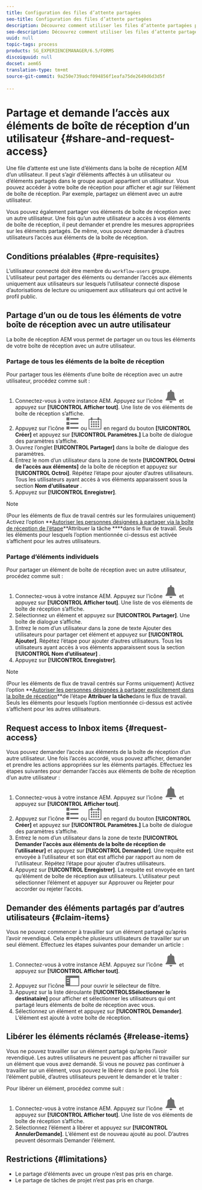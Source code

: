 ```yaml
---
title: Configuration des files d’attente partagées
seo-title: Configuration des files d’attente partagées
description: Découvrez comment utiliser les files d’attente partagées pour les flux de travaux Forms sur AEM Forms sur OSGi.
seo-description: Découvrez comment utiliser les files d’attente partagées pour les flux de travaux Forms sur AEM Forms sur OSGi.
uuid: null
topic-tags: process
products: SG_EXPERIENCEMANAGER/6.5/FORMS
discoiquuid: null
docset: aem65
translation-type: tm+mt
source-git-commit: 9a250e739adcf094856f1eafa75de2649d6d3d5f

---
```



# Partage et demande l’accès aux éléments de boîte de réception d’un utilisateur {#share-and-request-access}

Une file d’attente est une liste d’éléments dans la boîte de réception AEM d’un utilisateur. Il peut s’agir d’éléments affectés à un utilisateur ou d’éléments partagés dans le groupe auquel appartient un utilisateur. Vous pouvez accéder à votre boîte de réception pour afficher et agir sur l’élément de boîte de réception. Par exemple, partagez un élément avec un autre utilisateur.

Vous pouvez également partager vos éléments de boîte de réception avec un autre utilisateur. Une fois qu’un autre utilisateur a accès à vos éléments de boîte de réception, il peut demander et prendre les mesures appropriées sur les éléments partagés. De même, vous pouvez demander à d’autres utilisateurs l’accès aux éléments de la boîte de réception.

## Conditions préalables {#pre-requisites}

L’utilisateur connecté doit être membre du `workflow-users` groupe. L’utilisateur peut partager des éléments ou demander l’accès aux éléments uniquement aux utilisateurs sur lesquels l’utilisateur connecté dispose d’autorisations de lecture ou uniquement aux utilisateurs qui ont activé le profil public.

## Partage d’un ou de tous les éléments de votre boîte de réception avec un autre utilisateur

La boîte de réception AEM vous permet de partager un ou tous les éléments de votre boîte de réception avec un autre utilisateur.

### Partage de tous les éléments de la boîte de réception

Pour partager tous les éléments d’une boîte de réception avec un autre utilisateur, procédez comme suit :

1. Connectez-vous à votre instance AEM. Appuyez sur l’icône ![Boîte de réception](assets/bell.svg) et appuyez sur **[!UICONTROL Afficher tout]**. Une liste de vos éléments de boîte de réception s’affiche.
1. Appuyez sur l’icône ![Afficher le sélecteur](assets/viewlist.svg) ou ![Afficher le sélecteur](assets/calendar.svg) en regard du bouton **[!UICONTROL Créer]** et appuyez sur **[!UICONTROL Paramètres.]** La boîte de dialogue des paramètres s’affiche.
1. Ouvrez l’onglet **[!UICONTROL Partager]** dans la boîte de dialogue des paramètres.
1. Entrez le nom d’un utilisateur dans la zone de texte **[!UICONTROL Octroi de l’accès aux éléments]** de la boîte de réception et appuyez sur **[!UICONTROL Octroi]**. Répétez l’étape pour ajouter d’autres utilisateurs. Tous les utilisateurs ayant accès à vos éléments apparaissent sous la section **Nom d’utilisateur** .
1. Appuyez sur **[!UICONTROL Enregistrer]**.

>[!NOTE]
>
> (Pour les éléments de flux de travail centrés sur les formulaires uniquement) Activez l’option **[Autoriser les personnes désignées à partager via la boîte de réception de l’étape](aem-forms-workflow-step-reference.md)**Attribuer la tâche ****dans le flux de travail. Seuls les éléments pour lesquels l’option mentionnée ci-dessus est activée s’affichent pour les autres utilisateurs.

### Partage d’éléments individuels

Pour partager un élément de boîte de réception avec un autre utilisateur, procédez comme suit :

1. Connectez-vous à votre instance AEM. Appuyez sur l’icône ![Boîte de réception](assets/bell.svg) et appuyez sur **[!UICONTROL Afficher tout]**. Une liste de vos éléments de boîte de réception s’affiche.
1. Sélectionnez un élément et appuyez sur **[!UICONTROL Partager]**. Une boîte de dialogue s’affiche.
1. Entrez le nom d’un utilisateur dans la zone de texte Ajouter des utilisateurs pour partager cet élément et appuyez sur **[!UICONTROL Ajouter]**. Répétez l’étape pour ajouter d’autres utilisateurs. Tous les utilisateurs ayant accès à vos éléments apparaissent sous la section **[!UICONTROL Nom d’utilisateur]** .
1. Appuyez sur **[!UICONTROL Enregistrer]**.


>[!NOTE]
>
> (Pour les éléments de flux de travail centrés sur Forms uniquement) Activez l’option **[Autoriser les personnes désignées à partager explicitement dans la boîte de réception](aem-forms-workflow-step-reference.md)**de l’étape **Attribuer la tâche**dans le flux de travail. Seuls les éléments pour lesquels l’option mentionnée ci-dessus est activée s’affichent pour les autres utilisateurs.

## Request access to Inbox items {#request-access}

Vous pouvez demander l’accès aux éléments de la boîte de réception d’un autre utilisateur. Une fois l’accès accordé, vous pouvez afficher, demander et prendre les actions appropriées sur les éléments partagés. Effectuez les étapes suivantes pour demander l’accès aux éléments de boîte de réception d’un autre utilisateur :

1. Connectez-vous à votre instance AEM. Appuyez sur l’icône ![Afficher le sélecteur](assets/bell.svg) et appuyez sur **[!UICONTROL Afficher tout]**.
1. Appuyez sur l’icône ![Afficher le sélecteur](assets/viewlist.svg) ou ![Afficher le sélecteur](assets/calendar.svg) en regard du bouton **[!UICONTROL Créer]** et appuyez sur **[!UICONTROL Paramètres.]** La boîte de dialogue des paramètres s’affiche.
1. Entrez le nom d’un utilisateur dans la zone de texte **[!UICONTROL Demander l’accès aux éléments de la boîte de réception de l’utilisateur]** et appuyez sur **[!UICONTROL Demander]**. Une requête est envoyée à l’utilisateur et son état est affiché par rapport au nom de l’utilisateur. Répétez l’étape pour ajouter d’autres utilisateurs.
1. Appuyez sur **[!UICONTROL Enregistrer]**. La requête est envoyée en tant qu’élément de boîte de réception aux utilisateurs. L’utilisateur peut sélectionner l’élément et appuyer sur Approuver ou Rejeter pour accorder ou rejeter l’accès.


## Demander des éléments partagés par d’autres utilisateurs {#claim-items}

Vous ne pouvez commencer à travailler sur un élément partagé qu’après l’avoir revendiqué. Cela empêche plusieurs utilisateurs de travailler sur un seul élément. Effectuez les étapes suivantes pour demander un article :

1. Connectez-vous à votre instance AEM. Appuyez sur l’icône ![Boîte de réception](assets/bell.svg) et appuyez sur **[!UICONTROL Afficher tout]**.
1. Appuyez sur l’icône ![Contenu uniquement](assets/railleft.svg) pour ouvrir le sélecteur de filtre.
1. Appuyez sur la liste déroulante **[!UICONTROLSSélectionner le destinataire]** pour afficher et sélectionner les utilisateurs qui ont partagé leurs éléments de boîte de réception avec vous.
1. Sélectionnez un élément et appuyez sur **[!UICONTROL Demander]**. L’élément est ajouté à votre boîte de réception.

## Libérer les éléments réclamés {#release-items}

Vous ne pouvez travailler sur un élément partagé qu’après l’avoir revendiqué. Les autres utilisateurs ne peuvent pas afficher ni travailler sur un élément que vous avez demandé. Si vous ne pouvez pas continuer à travailler sur un élément, vous pouvez le libérer dans le pool.   Une fois l’élément publié, d’autres utilisateurs peuvent le demander et le traiter :

Pour libérer un élément, procédez comme suit :

1. Connectez-vous à votre instance AEM. Appuyez sur l’icône ![Boîte de réception](assets/bell.svg) et appuyez sur **[!UICONTROL Afficher tout]**. Une liste de vos éléments de boîte de réception s’affiche.
1. Sélectionnez l’élément à libérer et appuyez sur **[!UICONTROL AnnulerDemande]**. L’élément est de nouveau ajouté au pool. D’autres peuvent désormais Demander l’élément.

## Restrictions {#limitations}

* Le partage d’éléments avec un groupe n’est pas pris en charge.
* Le partage de tâches de projet n’est pas pris en charge.
